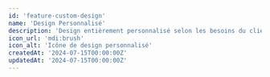 ```yaml
---
id: 'feature-custom-design'
name: 'Design Personnalisé'
description: 'Design entièrement personnalisé selon les besoins du client pour une expérience utilisateur unique.'
icon_url: 'mdi:brush'
icon_alt: 'Icône de design personnalisé'
createdAt: '2024-07-15T00:00:00Z'
updatedAt: '2024-07-15T00:00:00Z'
---
```


